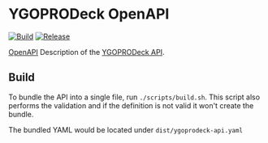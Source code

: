 # YGOPRODeck OpenAPI
[![Build](https://github.com/magicDGS-gaming/ygoprodeck-openapi/actions/workflows/build.yml/badge.svg?branch=main)](
https://github.com/magicDGS-gaming/ygoprodeck-openapi/actions/workflows/build.yml?query=branch%3Amain)
[![Release](https://img.shields.io/github/v/tag/magicDGS-gaming/ygoprodeck-openapi?label=release&logo=github&sort=semver)](https://github.com/magicDGS-gaming/ygoprodeck-openapi/releases)


[OpenAPI](https://www.openapis.org/) Description of the [YGOPRODeck API](https://ygoprodeck.com/api-guide/).

## Build

To bundle the API into a single file, run `./scripts/build.sh`.
This script also performs the validation and if the definition is not valid it won't create the bundle.

The bundled YAML would be located under `dist/ygoprodeck-api.yaml`
